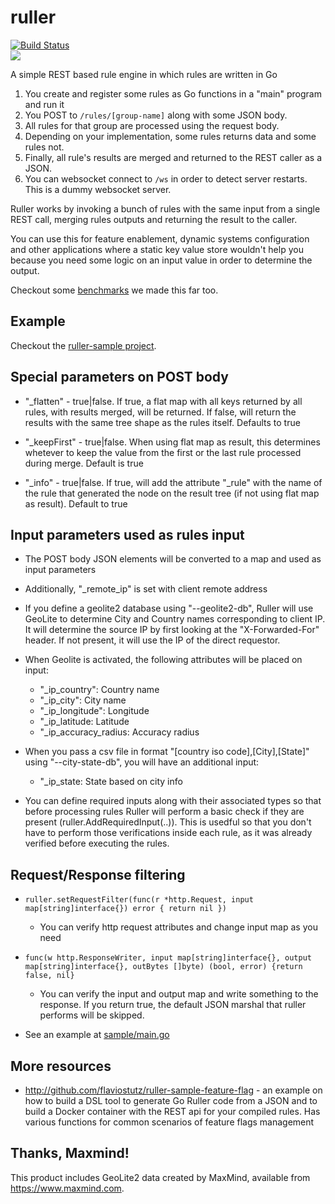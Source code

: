 # ruller

[![Build Status](https://travis-ci.org/flaviostutz/ruller.svg?branch=master)](https://travis-ci.org/flaviostutz/ruller)<br/>
[<img src="https://goreportcard.com/badge/github.com/flaviostutz/ruller"/>](https://goreportcard.com/report/github.com/flaviostutz/ruller)

A simple REST based rule engine in which rules are written in Go

1. You create and register some rules as Go functions in a "main" program and run it
2. You POST to `/rules/[group-name]` along with some JSON body.
3. All rules for that group are processed using the request body.
4. Depending on your implementation, some rules returns data and some rules not.
5. Finally, all rule's results are merged and returned to the REST caller as a JSON.
6. You can websocket connect to `/ws` in order to detect server restarts. This is a dummy websocket server.

Ruller works by invoking a bunch of rules with the same input from a single REST call, merging rules outputs and returning the result to the caller. 

You can use this for feature enablement, dynamic systems configuration and other applications where a static key value store wouldn't help you because you need some logic on an input value in order to determine the output.

Checkout some [benchmarks](BENCHMARK.md) we made this far too.

## Example

Checkout the [ruller-sample project](sample).

## Special parameters on POST body

* "_flatten" - true|false. If true, a flat map with all keys returned by all rules, with results merged, will be returned. If false, will return the results with the same tree shape as the rules itself. Defaults to true

* "_keepFirst" - true|false. When using flat map as result, this determines whetever to keep the value from the first or the last rule processed during merge. Default is true

* "_info" - true|false. If true, will add the attribute "_rule" with the name of the rule that generated the node on the result tree (if not using flat map as result). Default to true

## Input parameters used as rules input

* The POST body JSON elements will be converted to a map and used as input parameters
* Additionally, "\_remote\_ip" is set with client remote address

* If you define a geolite2 database using "--geolite2-db", Ruller will use GeoLite to determine City and Country names corresponding to client IP. It will determine the source IP by first looking at the "X-Forwarded-For" header. If not present, it will use the IP of the direct requestor.
* When Geolite is activated, the following attributes will be placed on input:
   * "\_ip\_country": Country name
   * "\_ip\_city": City name
   * "\_ip\_longitude": Longitude
   * "\_ip\_latitude: Latitude
   * "\_ip\_accuracy_radius: Accuracy radius

* When you pass a csv file in format "[country iso code],[City],[State]" using "--city-state-db", you will have an additional input:
   * "\_ip\_state: State based on city info

* You can define required inputs along with their associated types so that before processing rules Ruller will perform a basic check if they are present (ruller.AddRequiredInput(..)). This is usedful so that you don't have to perform those verifications inside each rule, as it was already verified before executing the rules.

## Request/Response filtering

* ```ruller.setRequestFilter(func(r *http.Request, input map[string]interface{}) error { return nil })```
   * You can verify http request attributes and change input map as you need

* ```func(w http.ResponseWriter, input map[string]interface{}, output map[string]interface{}, outBytes []byte) (bool, error) {return false, nil}```
   * You can verify the input and output map and write something to the response. If you return true, the default JSON marshal that ruller performs will be skipped.

* See an example at [sample/main.go](sample/main.go)

## More resources

* http://github.com/flaviostutz/ruller-sample-feature-flag - an example on how to build a DSL tool to generate Go Ruller code from a JSON and to build a Docker container with the REST api for your compiled rules. Has various functions for common scenarios of feature flags management

## Thanks, Maxmind!

This product includes GeoLite2 data created by MaxMind, available from
<a href="https://www.maxmind.com">https://www.maxmind.com</a>.
